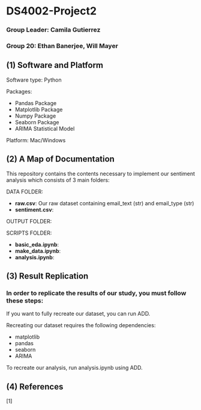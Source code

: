# DS4002-Project2
### Group Leader: Camila Gutierrez 
### Group 20: Ethan Banerjee, Will Mayer

## (1) Software and Platform
Software type: Python 

Packages: 
* Pandas Package
* Matplotlib Package
* Numpy Package
* Seaborn Package
* ARIMA Statistical Model

Platform: Mac/Windows
## (2) A Map of Documentation
This repository contains the contents necessary to implement our sentiment analysis which consists of 3 main folders:

DATA FOLDER: 
* **raw.csv**: Our raw dataset containing email_text (str) and email_type (str)
* **sentiment.csv**: 

OUTPUT FOLDER: 

SCRIPTS FOLDER:
* **basic_eda.ipynb**: 
* **make_data.ipynb**: 
* **analysis.ipynb**: 

## (3) Result Replication

### In order to replicate the results of our study, you must follow these steps:
If you want to fully recreate our dataset, you can run ADD. 

Recreating our dataset requires the following dependencies:
- matplotlib
- pandas
- seaborn
- ARIMA

To recreate our analysis, run analysis.ipynb using ADD.

## (4) References
[1]   
